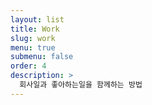```yaml
---
layout: list
title: Work
slug: work
menu: true
submenu: false
order: 4
description: >
  회사일과 좋아하는일을 함께하는 방법
---
```

